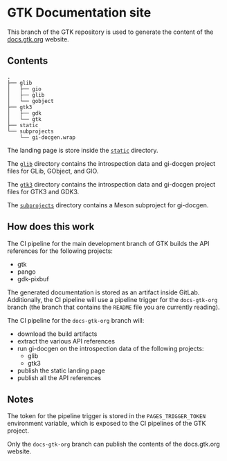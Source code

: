 GTK Documentation site
======================

This branch of the GTK repository is used to generate the content of the
[docs.gtk.org](https://docs.gtk.org) website.

Contents
--------

```
.
├── glib
│   ├── gio
│   ├── glib
│   └── gobject
├── gtk3
│   ├── gdk
│   └── gtk
├── static
└── subprojects
    └── gi-docgen.wrap
```

The landing page is store inside the [`static`](./static) directory.

The [`glib`](./glib) directory contains the introspection data and gi-docgen
project files for GLib, GObject, and GIO.

The [`gtk3`](./gtk3) directory contains the introspection data and gi-docgen
project files for GTK3 and GDK3.

The [`subprojects`](./subprojects) directory contains a Meson subproject for
gi-docgen.

How does this work
------------------

The CI pipeline for the main development branch of GTK builds the API
references for the following projects:

 - gtk
 - pango
 - gdk-pixbuf

The generated documentation is stored as an artifact inside GitLab.
Additionally, the CI pipeline will use a pipeline trigger for the
`docs-gtk-org` branch (the branch that contains the `README` file you are
currently reading).

The CI pipeline for the `docs-gtk-org` branch will:

 - download the build artifacts
 - extract the various API references
 - run gi-docgen on the introspection data of the following projects:
   - glib
   - gtk3
 - publish the static landing page
 - publish all the API references

 Notes
 -----

 The token for the pipeline trigger is stored in the `PAGES_TRIGGER_TOKEN`
 environment variable, which is exposed to the CI pipelines of the GTK
 project.

 Only the `docs-gtk-org` branch can publish the contents of the docs.gtk.org
 website.
